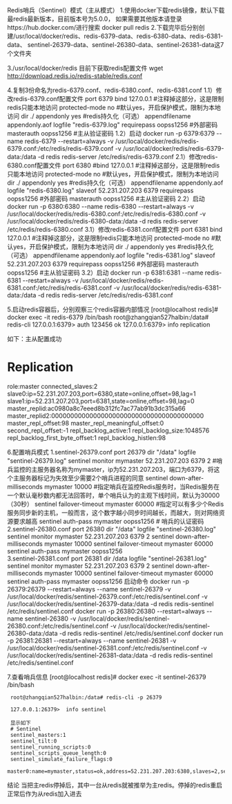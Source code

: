 Redis哨兵（Sentinel）模式（主从模式）
1.使用docker下载redis镜像，默认下载最redis最新版本，目前版本号为5.0.0，
如果需要其他版本请登录https://hub.docker.com/进行搜索
    docker pull redis
2.下载完毕后分别创建/usr/local/docker/redis、redis-6379-data、redis-6380-data、redis-6381-data、
sentinel-26379-data、sentinel-26380-data、sentinel-26381-data这7个文件夹

3./usr/local/docker/redis 目前下获取redis配置文件
   wget http://download.redis.io/redis-stable/redis.conf
  
4.复制3份命名为redis-6379.conf、redis-6380.conf、redis-6381.conf
     1.1）修改redis-6379.conf配置文件
        port 6379
        bind 127.0.0.1 #注释掉这部分，这是限制redis只能本地访问
        protected-mode no #默认yes，开启保护模式，限制为本地访问
        dir ./
        appendonly yes #redis持久化（可选）
        appendfilename appendonly.aof
        logfile "redis-6379.log"
        requirepass oopss1256 #外部密码
        masterauth oopss1256 #主从验证密码
     1.2）启动
        docker run -p 6379:6379 --name redis-6379 --restart=always -v /usr/local/docker/redis/redis-6379.conf:/etc/redis/redis-6379.conf -v /usr/local/docker/redis/redis-6379-data:/data -d redis redis-server /etc/redis/redis-6379.conf
     2.1）修改redis-6380.conf配置文件
            port 6380
            #bind 127.0.0.1 #注释掉这部分，这是限制redis只能本地访问
            protected-mode no #默认yes，开启保护模式，限制为本地访问
            dir ./
            appendonly yes #redis持久化（可选）
            appendfilename appendonly.aof
            logfile "redis-6380.log"
            slaveof 52.231.207.203 6379
            requirepass oopss1256 #外部密码
            masterauth oopss1256 #主从验证密码
     2.2）启动
            docker run -p 6380:6380 --name redis-6380 --restart=always -v /usr/local/docker/redis/redis-6380.conf:/etc/redis/redis-6380.conf -v /usr/local/docker/redis/redis-6380-data:/data -d redis redis-server /etc/redis/redis-6380.conf
     3.1）修改redis-6381.conf配置文件
                 port 6381
                 bind 127.0.0.1 #注释掉这部分，这是限制redis只能本地访问
                 protected-mode no #默认yes，开启保护模式，限制为本地访问
                 dir ./
                 appendonly yes #redis持久化（可选）
                 appendfilename appendonly.aof
                 logfile "redis-6381.log"
                 slaveof 52.231.207.203 6379
                 requirepass oopss1256 #外部密码
                 masterauth oopss1256 #主从验证密码
     3.2）启动
            docker run -p 6381:6381 --name redis-6381 --restart=always -v /usr/local/docker/redis/redis-6381.conf:/etc/redis/redis-6381.conf -v /usr/local/docker/redis/redis-6381-data:/data -d redis redis-server /etc/redis/redis-6381.conf

5.启动redis容器后，分别观察三个redis容器内部情况
[root@localhost redis]# docker exec -it redis-6379 /bin/bash
root@zhangqian527halbin:/data# redis-cli
127.0.0.1:6379> auth 123456
ok
127.0.0.1:6379> info replication

如下：主从配置成功
# Replication
role:master
connected_slaves:2
slave0:ip=52.231.207.203,port=6380,state=online,offset=98,lag=1
slave1:ip=52.231.207.203,port=6381,state=online,offset=98,lag=0
master_replid:ac0980a8c7eeed8b312fc7ac77ab91b3dc315a66
master_replid2:0000000000000000000000000000000000000000
master_repl_offset:98
master_repl_meaningful_offset:0
second_repl_offset:-1
repl_backlog_active:1
repl_backlog_size:1048576
repl_backlog_first_byte_offset:1
repl_backlog_histlen:98

6.配置哨兵模式
1.sentinel-26379.conf
    port 26379
    dir "/data"
    logfile "sentinel-26379.log"
    sentinel monitor mymaster 52.231.207.203 6379 2     #哨兵监控的主服务器名称为mymaster，ip为52.231.207.203，端口为6379，将这个主服务器标记为失效至少需要2个哨兵进程的同意
    sentinel down-after-milliseconds mymaster 10000     #指定哨兵在监控Redis服务时，当Redis服务在一个默认毫秒数内都无法回答时，单个哨兵认为的主观下线时间，默认为30000（30秒）
    sentinel failover-timeout mymaster 60000    #指定可以有多少个Redis服务同步新的主机，一般而言，这个数字越小同步时间越长，而越大，则对网络资源要求越高
    sentinel auth-pass mymaster oopss1256       # 哨兵的认证密码
2.sentinel-26380.conf
    port 26380
    dir "/data"
    logfile "sentinel-26380.log"
    sentinel monitor mymaster 52.231.207.203 6379 2
    sentinel down-after-milliseconds mymaster 10000
    sentinel failover-timeout mymaster 60000
    sentinel auth-pass mymaster oopss1256   
3.sentinel-26381.conf
    port 26381
    dir /data
    logfile "sentinel-26381.log"
    sentinel monitor mymaster 52.231.207.203 6379 2
    sentinel down-after-milliseconds mymaster 10000
    sentinel failover-timeout mymaster 60000
    sentinel auth-pass mymaster oopss1256
 启动命令
 docker run -p 26379:26379 --restart=always --name sentinel-26379 -v /usr/local/docker/redis/sentinel-26379.conf:/etc/redis/sentinel.conf -v /usr/local/docker/redis/sentinel-26379-data:/data -d redis redis-sentinel /etc/redis/sentinel.conf
 docker run -p 26380:26380 --restart=always --name sentinel-26380 -v /usr/local/docker/redis/sentinel-26380.conf:/etc/redis/sentinel.conf -v /usr/local/docker/redis/sentinel-26380-data:/data -d redis redis-sentinel /etc/redis/sentinel.conf
 docker run -p 26381:26381 --restart=always --name sentinel-26381 -v /usr/local/docker/redis/sentinel-26381.conf:/etc/redis/sentinel.conf -v /usr/local/docker/redis/sentinel-26381-data:/data -d redis redis-sentinel /etc/redis/sentinel.conf
 
 7.查看哨兵信息
     [root@localhost redis]# docker exec -it sentinel-26379 /bin/bash
     
     root@zhangqian527halbin:/data# redis-cli -p 26379
     
     127.0.0.1:26379>  info sentinel
     
     显示如下
     # Sentinel
     sentinel_masters:1
     sentinel_tilt:0
     sentinel_running_scripts:0
     sentinel_scripts_queue_length:0
     sentinel_simulate_failure_flags:0
     master0:name=mymaster,status=ok,address=52.231.207.203:6380,slaves=2,sentinels=3

结论
当把主redis停掉后，其中一台从redis就被推举为主redis。停掉的redis重启正常后作为从redis加入进去